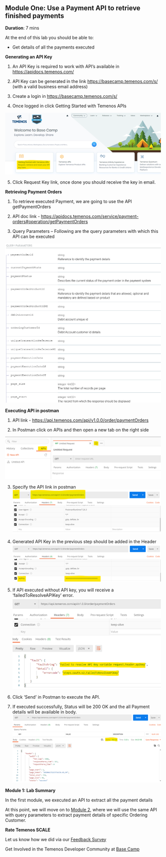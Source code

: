 ## Module One: Use a Payment API to retrieve finished payments

**Duration**: 7 mins

At the end of this lab you should be able to:
- Get details of all the payments executed 

**Generating an API Key**
1. An API Key is required to work with API’s available in https://apidocs.temenos.com/

2. API Key can be generated in the link https://basecamp.temenos.com/s/ (with a valid business email address)

3. Create a login in https://basecamp.temenos.com/s/

4. Once logged in click Getting Started with Temenos APIs 

![image](images/image002.png)

5. Click Request Key link, once done you should receive the key in email.

**Retrieving Payment Orders**

1. To retrieve executed Payment, we are going to use the API getPaymentOrders

2. API doc link - https://apidocs.temenos.com/service/payment-orders#operation/getPaymentOrders

3. Query Parameters – Following are the query parameters with which this API can be executed

![image](images/image003.png)

**Executing API in postman**

1. API link - https://api.temenos.com/api/v1.0.0/order/paymentOrders

2. In Postman click on APIs and then open a new tab on the right side

![image](images/image004.png)

3. Specify the API link in postman 
![image](images/image005.png)

4. Generated API Key in the previous step should be added in the Header
![image](images/image006.png)

5. If API executed without API key, you will receive a ‘failedToResolveAPIKey’ error.
![image](images/image007.png)

6. Click ‘Send’ in Postman to execute the API.

7. If executed successfully, Status will be 200 OK and the all Payment details will be available in body. 
![image](images/image008.png)

**Module 1: Lab Summary**

In the first module, we executed an API to extract all the payment details

At this point, we will move on to [Module 2](https://github.com/temenos/SCALE2020/blob/main/Creating%20a%20Seamless%20Payment%20Experience%20Using%20Temenos%20Payment%20APIs/Module2-GetPaymentsBasedOnOrdering.md), where we will use the same API with query parameters to extract payment details of specific Ordering Customer.

**Rate Temenos SCALE**

Let us know how we did via our [Feedback Survey](https://forms.office.com/Pages/ResponsePage.aspx?id=D1TS1Qr2rUWGqeLnku5maQm4GcDXBTFLrQ1exd1wB_1UOTY4SFZISzRLQjU4QVVRSjlUSzExRk1CNi4u)

Get Involved in the Temenos Developer Community at [Base Camp](https://basecamp.temenos.com/s/base-camp-welcome)